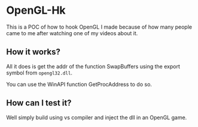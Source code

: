 # OpenGL-Hk
This is a POC of how to hook OpenGL I made because of how many people came to me after watching one of my videos about it.

## How it works?
All it does is get the addr of the function SwapBuffers using the export symbol from `opengl32.dll`.

You can use the WinAPI function GetProcAddress to do so.

## How can I test it?
Well simply build using vs compiler and inject the dll in an OpenGL game.
